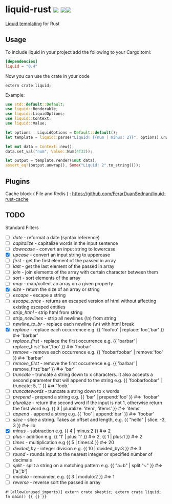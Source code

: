 liquid-rust [![](https://travis-ci.org/cobalt-org/liquid-rust.svg?branch=master)](https://travis-ci.org/cobalt-org/liquid-rust) [![](https://img.shields.io/crates/v/liquid.svg)](https://crates.io/crates/liquid)[![](https://coveralls.io/repos/github/cobalt-org/liquid-rust/badge.svg?branch=master)](https://coveralls.io/github/cobalt-org/liquid-rust?branch=master)
===========

[Liquid templating](http://liquidmarkup.org/) for Rust

Usage
----------

To include liquid in your project add the following to your Cargo.toml:

```toml
[dependencies]
liquid = "0.4"
```

Now you can use the crate in your code
```rust,ignore
extern crate liquid;
```

Example:
```rust
use std::default::Default;
use liquid::Renderable;
use liquid::LiquidOptions;
use liquid::Context;
use liquid::Value;

let options : LiquidOptions = Default::default();
let template = liquid::parse("Liquid! {{num | minus: 2}}", options).unwrap();

let mut data = Context::new();
data.set_val("num", Value::Num(4f32));

let output = template.render(&mut data);
assert_eq!(output.unwrap(), Some("Liquid! 2".to_string()));
```

Plugins
--------
Cache block ( File and Redis ) : https://github.com/FerarDuanSednan/liquid-rust-cache

TODO
---------

Standard Filters

- [ ] *date* - reformat a date (syntax reference)
- [ ] *capitalize* - capitalize words in the input sentence
- [ ] *downcase* - convert an input string to lowercase
- [x] *upcase* - convert an input string to uppercase
- [ ] *first* - get the first element of the passed in array
- [ ] *last* - get the last element of the passed in array
- [ ] *join* - join elements of the array with certain character between them
- [ ] *sort* - sort elements of the array
- [ ] *map* - map/collect an array on a given property
- [x] *size* - return the size of an array or string
- [ ] *escape* - escape a string
- [ ] *escape_once* - returns an escaped version of html without affecting existing escaped entities
- [ ] *strip_html* - strip html from string
- [ ] *strip_newlines* - strip all newlines (\n) from string
- [ ] *newline_to_br* - replace each newline (\n) with html break
- [x] *replace* - replace each occurrence e.g. {{ 'foofoo' | replace:'foo','bar' }} #=> 'barbar'
- [ ] *replace_first* - replace the first occurrence e.g. {{ 'barbar' | replace_first:'bar','foo' }} #=> 'foobar'
- [ ] *remove* - remove each occurrence e.g. {{ 'foobarfoobar' | remove:'foo' }} #=> 'barbar'
- [ ] *remove_first* - remove the first occurrence e.g. {{ 'barbar' | remove_first:'bar' }} #=> 'bar'
- [ ] *truncate* - truncate a string down to x characters. It also accepts a second parameter that will append to the string e.g. {{ 'foobarfoobar' | truncate: 5, '.' }} #=> 'foob.'
- [ ] *truncatewords* - truncate a string down to x words
- [ ] *prepend* - prepend a string e.g. {{ 'bar' | prepend:'foo' }} #=> 'foobar'
- [ ] *pluralize* - return the second word if the input is not 1, otherwise return the first word e.g. {{ 3 | pluralize: 'item', 'items' }} #=> 'items'
- [ ] *append* - append a string e.g. {{ 'foo' | append:'bar' }} #=> 'foobar'
- [ ] *slice* - slice a string. Takes an offset and length, e.g. {{ "hello" | slice: -3, 3 }} #=> llo
- [x] *minus* - subtraction e.g. {{ 4 | minus:2 }} #=> 2
- [ ] *plus* - addition e.g. {{ '1' | plus:'1' }} #=> 2, {{ 1 | plus:1 }} #=> 2
- [ ] *times* - multiplication e.g {{ 5 | times:4 }} #=> 20
- [ ] *divided_by* - integer division e.g. {{ 10 | divided_by:3 }} #=> 3
- [ ] *round* - rounds input to the nearest integer or specified number of decimals
- [ ] *split* - split a string on a matching pattern e.g. {{ "a~b" | split:"~" }} #=> ['a','b']
- [ ] *modulo* - remainder, e.g. {{ 3 | modulo:2 }} #=> 1
- [ ] *reverse* - reverse sort the passed in array

```rust,skeptic-template
#![allow(unused_imports)] extern crate skeptic; extern crate liquid; fn main() {{ {} }}
```
